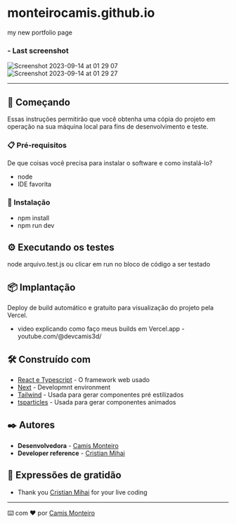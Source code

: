 # monteirocamis.github.io
my new portfolio page 



###  - Last screenshot

![Screenshot 2023-09-14 at 01 29 07](https://github.com/monteirocamis/camismonteiro/assets/26682838/701cedaf-6869-4831-a274-df931088e841)
![Screenshot 2023-09-14 at 01 29 27](https://github.com/monteirocamis/camismonteiro/assets/26682838/149be096-d273-497f-a5e1-177c154ef227)

___


## 🚀 Começando

Essas instruções permitirão que você obtenha uma cópia do projeto em operação na sua máquina local para fins de desenvolvimento e teste.



### 📋 Pré-requisitos

De que coisas você precisa para instalar o software e como instalá-lo?

- node
- IDE favorita

### 🔧 Instalação

- npm install 
- npm run dev

## ⚙️ Executando os testes

node arquivo.test.js 
 ou clicar em run no bloco de código a ser testado


## 📦 Implantação

Deploy de build automático e gratuito para visualização do projeto pela Vercel.
- video explicando como faço meus builds em Vercel.app - youtube.com/@devcamis3d/

## 🛠️ Construído com

* [React e Typescript](http:///) - O framework web usado
* [Next]() - Developmnt environment
* [Tailwind]() - Usada para gerar componentes pré estilizados
* [tsparticles](https://github.com/tsparticles/tsparticles) - Usada para gerar componentes animados


## ✒️ Autores

* **Desenvolvedora**  -  [Camis Monteiro](https://gist.github.com/monteirocamis) 
* **Developer reference**  -   [Cristian Mihai](https://www.youtube.com/watch?v=qp0-L_M3Ad4)  


## 🎁 Expressões de gratidão

* Thank you [Cristian Mihai](https://www.youtube.com/watch?v=qp0-L_M3Ad4) for your live coding

---
⌨️ com ❤️ por [Camis Monteiro](https://gist.github.com/monteirocamis) 
